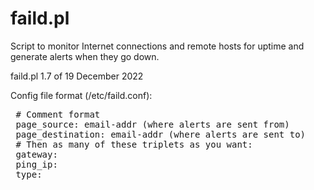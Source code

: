 # faild.pl
Script to monitor Internet connections and remote hosts for uptime and generate alerts when they go down.

faild.pl 1.7 of 19 December 2022

Config file format (/etc/faild.conf):
<PRE>
 # Comment format
 page_source: email-addr (where alerts are sent from)
 page_destination: email-addr (where alerts are sent to)
 # Then as many of these triplets as you want:
 gateway: <ip>
 ping_ip: <ip>
 type: <dedicated|on-demand|host>
  </PRE>
